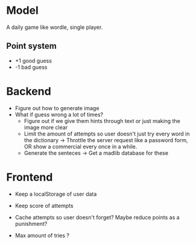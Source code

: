 # Model

A daily game like wordle, single player.

## Point system

- +1 good guess
- -1 bad guess

# Backend

- Figure out how to generate image
- What if guess wrong a lot of times?
  - Figure out if we give them hints through text or just making the image more clear
  - Limit the amount of attempts so user doesn't just try every word in the dictionary -> Throttle the server request like a password form, OR show a commercial every once in a while.
  - Generate the senteces -> Get a madlib database for these

# Frontend

- Keep a localStorage of user data
- Keep score of attempts
- Cache attempts so user doesn't forget? Maybe reduce points as a punishment?

- Max amount of tries ?
